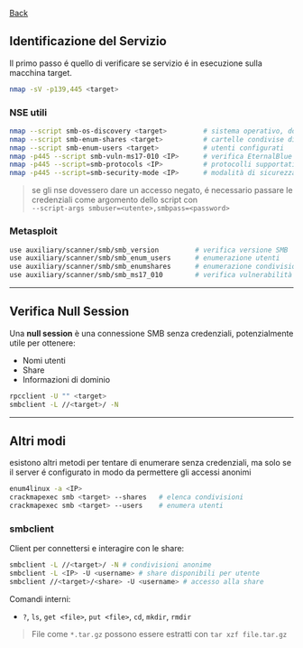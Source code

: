 <a href="https://github.com/Gigidotexe/Penetration_Test_notes/blob/main/README.md"> Back </a>
## Identificazione del Servizio
Il primo passo é quello di verificare se servizio é in esecuzione sulla macchina target.

```bash
nmap -sV -p139,445 <target>
```
### NSE utili
```bash
nmap --script smb-os-discovery <target>         # sistema operativo, dominio, NetBIOS
nmap --script smb-enum-shares <target>          # cartelle condivise disponibili
nmap --script smb-enum-users <target>           # utenti configurati
nmap -p445 --script smb-vuln-ms17-010 <IP>      # verifica EternalBlue
nmap -p445 --script=smb-protocols <IP>          # protocolli supportati (NTLM, LM, SMB1/2/3)
nmap -p445 --script=smb-security-mode <IP>      # modalità di sicurezza attiva (autenticazione, accessi anonimi, ecc.)
```
> se gli nse dovessero dare un accesso negato, é necessario passare le credenziali come argomento dello script con <br>`--script-args smbuser=<utente>,smbpass=<password>`
### Metasploit
```bash
use auxiliary/scanner/smb/smb_version         # verifica versione SMB
use auxiliary/scanner/smb/smb_enum_users      # enumerazione utenti
use auxiliary/scanner/smb/smb_enumshares      # enumerazione condivisioni
use auxiliary/scanner/smb/smb_ms17_010        # verifica vulnerabilità EternalBlue
```

---

## Verifica Null Session

Una **null session** è una connessione SMB senza credenziali, potenzialmente utile per ottenere:
- Nomi utenti
- Share
- Informazioni di dominio
```bash
rpcclient -U "" <target>
smbclient -L //<target>/ -N
```

---

## Altri modi
esistono altri metodi per tentare di enumerare senza credenziali, ma solo se il server é configurato in modo da permettere gli accessi anonimi
```bash
enum4linux -a <IP>
crackmapexec smb <target> --shares   # elenca condivisioni
crackmapexec smb <target> --users    # enumera utenti
```
### smbclient
Client per connettersi e interagire con le share:
```bash
smbclient -L //<target>/ -N # condivisioni anonime
smbclient -L <IP> -U <username> # share disponibili per utente
smbclient //<target>/<share> -U <username> # accesso alla share
```
Comandi interni:
- `?`, `ls`, `get <file>`, `put <file>`, `cd`, `mkdir`, `rmdir`
> File come `*.tar.gz` possono essere estratti con `tar xzf file.tar.gz`
